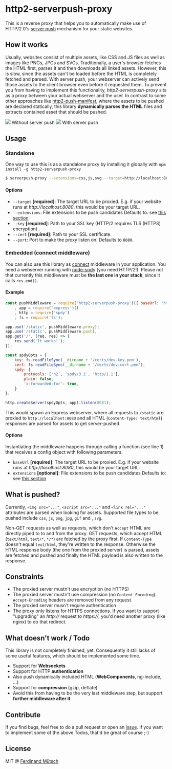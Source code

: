 # http2-serverpush-proxy

This is a reverse proxy that helps you to automatically make use of HTTP/2.0's [server push](http://blog.xebia.com/http2-server-push/) mechanism for your static websites.

## How it works
Usually, websites consist of multiple assets, like CSS and JS files as well as images like PNGs, JPGs and SVGs. Traditionally, a user's browser fetches the HTML first, parses it and then downloads all linked assets. However, this is slow, since the assets can't be loaded before the HTML is completely fetched and parsed. With server push, your webserver can actively send those assets to the client browser even before it requested them. To prevent you from having to implement this functionality, _http2-serverpush-proxy_ sits as a proxy between your actual webserver and the user. In contrast to some other approaches like [http2-push-manifest](https://github.com/GoogleChrome/http2-push-manifest), where the assets to be pushed are declared statically, this library __dynamically parses the HTML__ files and extracts contained asset that should be pushed.

![](https://anchr.io/i/XEitW.png)
Without server push
![](https://anchr.io/i/AOisH.png)
With server push

## Usage
### Standalone
One way to use this is as a standalone proxy by installing it globally with `npm install -g http2-serverpush-proxy`
```bash
$ serverpush-proxy --extensions=css,js,svg --target=http://localhost:8080 --key=./certs/dev-key.pem --cert=./certs/dev-cert.pem --port 3000
```

#### Options
* `--target` __[required]__: The target URL to be proxied. E.g. if your website runs at _http://localhost:8080_, this would be your target URL. 
* `--extensions`: File extensions to be push candidates Defaults to: see [this section](#what-is-pushed)
* `--key` __[required]__: Path to your SSL key (HTTP/2 requires TLS (HTTPS) encryption) .
* `--cert` __[required]__:  Path to your SSL certificate.
* `--port`: Port to make the proxy listen on. Defaults to `8080`.

### Embedded (connect middleware)
You can also use this library as [connect](https://www.npmjs.com/package/connect) middleware in your application. You need a webserver running with [node-spdy](https://www.npmjs.com/package/spdy) (you need HTTP/2!). Please not that currently this middleware must be __the last one in your stack__, since it calls `res.end()`.

#### Example
```javascript
const pushMiddleware = require('http2-serverpush-proxy')({ baseUrl: 'http://localhost:8080' })
    , app = require('express')()
    , http = require('spdy')
    , fs = require('fs');

app.use('/static', pushMiddleware.proxy);
app.use('/static', pushMiddleware.push);
app.get('/', (req, res) => {
    res.send('It works!');
});

const spdyOpts = {
    key: fs.readFileSync(__dirname + '/certs/dev-key.pem'),
    cert: fs.readFileSync(__dirname + '/certs/dev-cert.pem'),
    spdy: {
        protocols: ['h2', 'spdy/3.1', 'http/1.1'],
        plain: false,
        'x-forwarded-for': true,
    }
};

http.createServer(spdyOpts, app).listen(8081);
```

This would spawn an Express webserver, where all requests to `/static` are proxied to `http://localhost:8080` and all HTML (`Content-Type: text/html`) responses are parsed for assets to get server-pushed.

#### Options
Instantiating the middleware happens through calling a function (see line 1) that receives a config object with following parameters.
* `baseUrl` __[required]__: The target URL to be proxied. E.g. if your website runs at _http://localhost:8080_, this would be your target URL. 
* `extensions` __[optional]__: File extensions to be push candidates Defaults to: see [this section](#what-is-pushed)

## What is pushed?
Currently, `<img src="..."`, `<script src="..."` and `<link rel="..."` attributes are parsed when looking for assets. Supported file types to be pushed include `css`, `js`, `png`, `jpg`, `gif` and , `svg`.

Non-GET requests as well as requests, which don't `Accept` HTML are directly piped to to and from the proxy. GET requests, which accept HTML (`text/html`, `text/*`, `*/*`) are fetched by the proxy first. If `Content-Type` doesn't equal `text/html`, they're written to the response. Otherwise the HTML response body (the one from the proxied server) is parsed, assets are fetched and pushed and finally the HTML payload is also written to the response.

## Constraints
* The proxied server mustn't use encryption (no HTTPS)
* The proxied server mustn't use compression (no `Content-Encoding`). `Accept-Encoding` headers are removed from any request.
* The proxied server musn't require authentication
* The proxy only listens for HTTPS connections. If you want to support "upgrading" an _http://_ request to _https://_, you'd need another proxy (like nginx) to do that redirect.

## What doesn't work / Todo
This library is not completely finished, yet. Consequently it still lacks of some useful features, which should be implemented some time. 
* Support for __Websockets__
* Support for HTTP __authentication__
* Also push dynamically included HTML (__WebComponents__, ng-include, ...)
* Support for __compression__ (gzip, deflate)
* Avoid this from having to be the very last middleware step, but support __further middleware after it__

## Contribute
If you find bugs, feel free to do a pull request or open an [issue](https://github.com/n1try/http2-serverpush-proxy/issues). If you want to implement some of the above Todos, that'd be great of course ;-)

## License
MIT @ [Ferdinand Mütsch](https://ferdinand-muetsch.de)